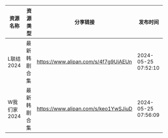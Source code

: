 | 资源名称     | 资源类型   | 分享链接                                 | 发布时间                |
| -------- | ------ | ------------------------------------ | ------------------- |
| L联结2024  | 最新韩剧合集 | https://www.alipan.com/s/4f7g9UiAEUn | 2024-05-25 07:52:10 |
| W我们家2024 | 最新韩剧合集 | https://www.alipan.com/s/keo1YwSJiuD | 2024-05-25 07:56:09 |
